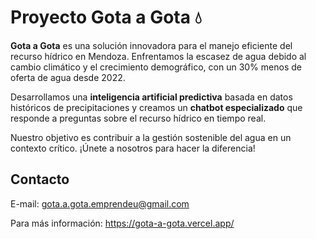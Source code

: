 # Proyecto Gota a Gota 💧

**Gota a Gota** es una solución innovadora para el manejo eficiente del recurso hídrico en Mendoza. Enfrentamos la escasez de agua debido al cambio climático y el crecimiento demográfico, con un 30% menos de oferta de agua desde 2022.

Desarrollamos una **inteligencia artificial predictiva** basada en datos históricos de precipitaciones y creamos un **chatbot especializado** que responde a preguntas sobre el recurso hídrico en tiempo real.

Nuestro objetivo es contribuir a la gestión sostenible del agua en un contexto crítico. ¡Únete a nosotros para hacer la diferencia!

## Contacto

E-mail: gota.a.gota.emprendeu@gmail.com

Para más información: https://gota-a-gota.vercel.app/

